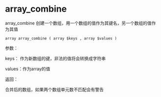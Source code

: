 # array\_combine

array\_combine 创建一个数组，用一个数组的值作为其键名，另一个数组的值作为其值

```
array array_combine ( array $keys , array $values )
```

参数：

keys： 作为新数组的键，非法的值将会转换成字符串

values：作为array的值

返回：

合并后的数组，如果两个数组单元数不匹配会有警告



